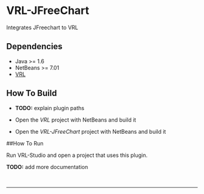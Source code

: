 VRL-JFreeChart
==============

Integrates JFreechart to VRL

## Dependencies

- Java >= 1.6 
- NetBeans >= 7.01
- [VRL](https://github.com/miho/VRL)

## How To Build

- **TODO:** explain plugin paths

- Open the *VRL* project with NetBeans and build it
- Open the *VRL-JFreeChart* project with NetBeans and build it

##How To Run

Run VRL-Studio and open a project that uses this plugin.

**TODO:** add more documentation

<br><hr></hr>